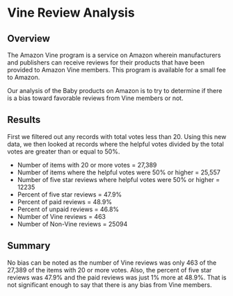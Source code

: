 # Vine Review Analysis
## Overview
The Amazon Vine program is a service on Amazon wherein manufacturers and publishers can receive reviews for their products that have been provided to Amazon Vine members.  This program is available for a small fee to Amazon.  

Our analysis of the Baby products on Amazon is to try to determine if there is a bias toward favorable reviews from Vine members or not.   
## Results
First we filtered out any records with total votes less than 20.  Using this new data, we then looked at records where the helpful votes divided by the total votes are greater than or equal to 50%.

 - Number of items with 20 or more votes = 27,389
 - Number of items where the helpful votes were 50% or higher = 25,557
 - Number of five star reviews where helpful votes were 50% or higher = 12235
 - Percent of five star reviews = 47.9%
 - Percent of paid reviews = 48.9%
 - Percent of unpaid reviews = 46.8%
 - Number of Vine reviews = 463
 - Number of Non-Vine reviews = 25094

## Summary
No bias can be noted as the number of Vine reviews was only 463 of the 27,389 of the items with 20 or more votes.  Also, the percent of five star reviews was 47.9% and the paid reviews was just 1% more at 48.9%.  That is not significant enough to say that there is any bias from Vine members.
